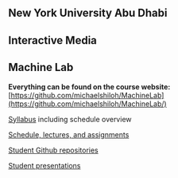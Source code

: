 ## New York University Abu Dhabi
## Interactive Media
## Machine Lab

**Everything can be found on the course website:**   
[https://github.com/michaelshiloh/MachineLab](https://github.com/michaelshiloh/MachineLab/)


[Syllabus](syllabus.md) including schedule overview

[Schedule, lectures, and assignments](scheduleLecturesAndAssignments.md) 

[Student Github repositories  ](studentGithub.md)

[Student presentations](studentPresentations.md)

